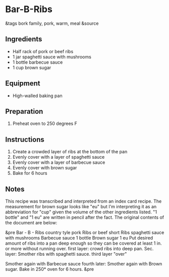 # Bar-B-Ribs

&tags bork family, pork, warm, meal
&source 

## Ingredients

- Half rack of pork or beef ribs
- 1 jar spaghetti sauce with mushrooms
- 1 bottle barbecue sauce
- 1 cup brown sugar

## Equipment

- High-walled baking pan

## Preparation

1. Preheat oven to 250 degrees F

## Instructions

1. Create a crowded layer of ribs at the bottom of the pan
1. Evenly cover with a layer of spaghetti sauce
1. Evenly cover with a layer of barbecue sauce
1. Evenly cover with brown sugar
1. Bake for 6 hours

## Notes

This recipe was transcribed and interpreted from an index card recipe. The measurement for brown sugar looks like "eu" but I'm interpreting it as an abbreviation for "cup" given the volume of the other ingredients listed. "1 bottle" and "1 eu" are written in pencil after the fact. The original contents of the document are below:

&pre
           Bar - B - Ribs
country tyle pork Ribs or beef short Ribs
spaghetti sauce with mushrooms
Barbecue sauce 1 bottle
Brown sugar 1 eu
Put desired amount of ribs into a pan
deep enough so they can be covered
at least 1 in. or more without running
over. first layer: crowd ribs into
deep pan. Sec. layer: Smother ribs
with spaghetti sauce. third layer
							"over"
							
Smother again with Barbecue sauce
fourth later: Smother again with
Brown sugar. Bake in 250* oven
for 6 hours.
&pre